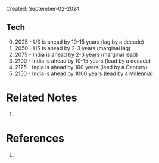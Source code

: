Created: September-02-2024

## Tech

0. 2025 - US is ahead by 10-15 years (lag by a decade)
1. 2050 - US is ahead by 2-3 years (marginal lag)
2. 2075 - India is ahead by 2-3 years (marginal lead)
3. 2100 - India is ahead by 10-15 years (lead by a decade)
4. 2125 - India is ahead by 100 years (lead by a Century)
5. 2150 - India is ahead by 1000 years (lead by a Millennia)

# Related Notes

1. 
# References

1. 